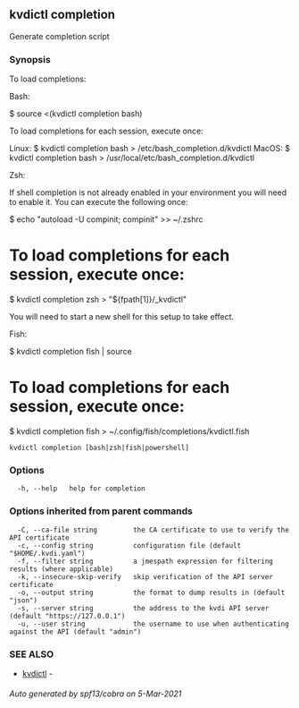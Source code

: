 ## kvdictl completion

Generate completion script

### Synopsis

To load completions:

Bash:

  $ source <(kvdictl completion bash)

To load completions for each session, execute once:

Linux:
  $ kvdictl completion bash > /etc/bash_completion.d/kvdictl
MacOS:
  $ kvdictl completion bash > /usr/local/etc/bash_completion.d/kvdictl

Zsh:

If shell completion is not already enabled in your environment you will need
to enable it.  You can execute the following once:

  $ echo "autoload -U compinit; compinit" >> ~/.zshrc
  # To load completions for each session, execute once:
  $ kvdictl completion zsh > "${fpath[1]}/_kvdictl"

  You will need to start a new shell for this setup to take effect.

Fish:

  $ kvdictl completion fish | source
  # To load completions for each session, execute once:
  $ kvdictl completion fish > ~/.config/fish/completions/kvdictl.fish


```
kvdictl completion [bash|zsh|fish|powershell]
```

### Options

```
  -h, --help   help for completion
```

### Options inherited from parent commands

```
  -C, --ca-file string         the CA certificate to use to verify the API certificate
  -c, --config string          configuration file (default "$HOME/.kvdi.yaml")
  -f, --filter string          a jmespath expression for filtering results (where applicable)
  -k, --insecure-skip-verify   skip verification of the API server certificate
  -o, --output string          the format to dump results in (default "json")
  -s, --server string          the address to the kvdi API server (default "https://127.0.0.1")
  -u, --user string            the username to use when authenticating against the API (default "admin")
```

### SEE ALSO

* [kvdictl](kvdictl.md)	 - 

###### Auto generated by spf13/cobra on 5-Mar-2021
